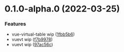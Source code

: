 # 0.1.0-alpha.0 (2022-03-25)


### Features

* vue-virtual-table wip ([1fbb5b6](https://github.com/xinlei3166/vuevt/commit/1fbb5b6c508f57f9e58a2fe2e04bc6d1eac48b57))
* vuevt wip ([f7b9978](https://github.com/xinlei3166/vuevt/commit/f7b9978f6565c4e4d04f4e5d7f096e9927a26482))
* vuevt wip ([97ac56c](https://github.com/xinlei3166/vuevt/commit/97ac56c7d073c7e10c4b863647015a9b51276056))



